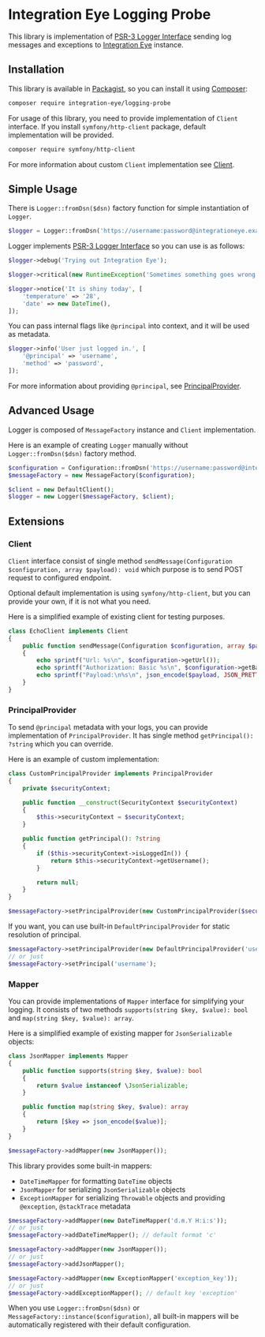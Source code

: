 # Integration Eye Logging Probe

This library is implementation of [PSR-3 Logger Interface](https://www.php-fig.org/psr/psr-3) sending log messages and exceptions to [Integration Eye](https://integrationeye.com) instance.

## Installation

This library is available in [Packagist](https://packagist.org/), so you can install it using [Composer](https://getcomposer.org/):

```sh
composer require integration-eye/logging-probe
``` 

For usage of this library, you need to provide implementation of `Client` interface.
If you install `symfony/http-client` package, default implementation will be provided.

```sh
composer require symfony/http-client
``` 
 
For more information about custom `Client` implementation see [Client](#client).

## Simple Usage

There is `Logger::fromDsn($dsn)` factory function for simple instantiation of `Logger`.

```php
$logger = Logger::fromDsn('https://username:password@integrationeye.example.com');
```

Logger implements [PSR-3 Logger Interface](https://www.php-fig.org/psr/psr-3) so you can use is as follows:

```php
$logger->debug('Trying out Integration Eye');

$logger->critical(new RuntimeException('Sometimes something goes wrong.'));

$logger->notice('It is shiny today', [
    'temperature' => '28',
    'date' => new DateTime(),
]);
```

You can pass internal flags like `@principal` into context, and it will be used as metadata.

```php
$logger->info('User just logged in.', [
    '@principal' => 'username',
    'method' => 'password',
]);
```

For more information about providing `@principal`, see [PrincipalProvider](#principalprovider).

## Advanced Usage

Logger is composed of `MessageFactory` instance and `Client` implementation.
 
Here is an example of creating `Logger` manually without `Logger::fromDsn($dsn)` factory method.

```php
$configuration = Configuration::fromDsn('https://username:password@integrationeye.example.com');
$messageFactory = new MessageFactory($configuration);

$client = new DefaultClient();
$logger = new Logger($messageFactory, $client);
```

## Extensions

### Client

`Client` interface consist of single method `sendMessage(Configuration $configuration, array $payload): void` which purpose is to send POST request to configured endpoint. 

Optional default implementation is using `symfony/http-client`, but you can provide your own, if it is not what you need.

Here is a simplified example of existing client for testing purposes.

```php
class EchoClient implements Client
{
    public function sendMessage(Configuration $configuration, array $payload): void
    {
        echo sprintf("Url: %s\n", $configuration->getUrl());
        echo sprintf("Authorization: Basic %s\n", $configuration->getBasicAuth());
        echo sprintf("Payload:\n%s\n", json_encode($payload, JSON_PRETTY_PRINT));
    }
}
```

### PrincipalProvider

To send `@principal` metadata with your logs, you can provide implementation of `PrincipalProvider`. It has single method `getPrincipal(): ?string` which you can override.

Here is an example of custom implementation:

```php
class CustomPrincipalProvider implements PrincipalProvider
{
    private $securityContext;

    public function __construct(SecurityContext $securityContext)
    {
        $this->securityContext = $securityContext;
    }

    public function getPrincipal(): ?string
    {
        if ($this->securityContext->isLoggedIn()) {
            return $this->securityContext->getUsername();
        }

        return null;
    }
}

$messageFactory->setPrincipalProvider(new CustomPrincipalProvider($securityContext));
```

If you want, you can use built-in `DefaultPrincipalProvider` for static resolution of principal.

```php
$messageFactory->setPrincipalProvider(new DefaultPrincipalProvider('username'));
// or just
$messageFactory->setPrincipal('username');
```

### Mapper

You can provide implementations of `Mapper` interface for simplifying your logging. It consists of two methods `supports(string $key, $value): bool` and `map(string $key, $value): array`.

Here is a simplified example of existing mapper for `JsonSerializable` objects:

```php
class JsonMapper implements Mapper
{
    public function supports(string $key, $value): bool
    {
        return $value instanceof \JsonSerializable;
    }

    public function map(string $key, $value): array
    {
        return [$key => json_encode($value)];
    }
}

$messageFactory->addMapper(new JsonMapper());
```

This library provides some built-in mappers:

- `DateTimeMapper` for formatting `DateTime` objects
- `JsonMapper` for serializing `JsonSerializable` objects
- `ExceptionMapper` for serializing `Throwable` objects and providing `@exception`, `@stackTrace` metadata

```php
$messageFactory->addMapper(new DateTimeMapper('d.m.Y H:i:s'));
// or just
$messageFactory->addDateTimeMapper(); // default format 'c'

$messageFactory->addMapper(new JsonMapper());
// or just
$messageFactory->addJsonMapper();

$messageFactory->addMapper(new ExceptionMapper('exception_key'));
// or just
$messageFactory->addExceptionMapper(); // default key 'exception'
``` 

When you use `Logger::fromDsn($dsn)` or `MessageFactory::instance($configuration)`, all built-in mappers will be automatically registered with their default configuration.
